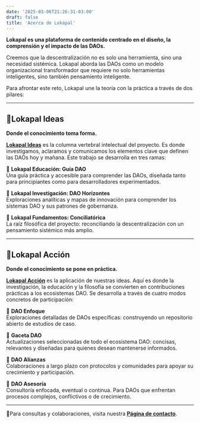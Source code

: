 ```yaml
---
date: '2025-03-06T21:26:31-03:00'
draft: false
title: 'Acerca de Lokapal'
---
```


**Lokapal es una plataforma de contenido centrado en el diseño, la comprensión y el impacto de las DAOs.**

Creemos que la descentralización no es solo una herramienta, sino una necesidad sistémica. Lokapal aborda las DAOs como un modelo organizacional transformador que requiere no solo herramientas inteligentes, sino también pensamiento inteligente.

Para afrontar este reto, Lokapal une la teoría con la práctica a través de dos pilares:

---

## 🔹Lokapal Ideas
**Donde el conocimiento toma forma.**

[**Lokapal Ideas**](https://lokapal-xyz.github.io/es/ideas/) es la columna vertebral intelectual del proyecto. Es donde investigamos, aclaramos y comunicamos los elementos clave que definen las DAOs hoy y mañana. Este trabajo se desarrolla en tres ramas:

🔸 **Lokapal Educación: Guía DAO**   
Una guía práctica y accesible para comprender las DAOs, diseñada tanto para principiantes como para desarrolladores experimentados.

🔸 **Lokapal Investigación: DAO Horizontes**   
Exploraciones analíticas y mapas de innovación para comprender los sistemas DAO y sus patrones de gobernanza.

🔸 **Lokapal Fundamentos: Conciliatórica**   
La raíz filosófica del proyecto: reconciliando la descentralización con un pensamiento sistémico más amplio.

---

## 🔹Lokapal Acción
**Donde el conocimiento se pone en práctica.**

[**Lokapal Acción**](https://lokapal-xyz.github.io/es/accion/) es la aplicación de nuestras ideas. Aquí es donde la investigación, la educación y la filosofía se convierten en contribuciones prácticas a los ecosistemas DAO. Se desarrolla a través de cuatro modos concretos de participación:

🔸 **DAO Enfoque**   
Exploraciones detalladas de DAOs específicas: construyendo un repositorio abierto de estudios de caso.

🔸 **Gaceta DAO**   
Actualizaciones seleccionadas de todo el ecosistema DAO: concisas, relevantes y diseñadas para quienes desean mantenerse informados.

🔸 **DAO Alianzas**   
Colaboraciones a largo plazo con protocolos y comunidades para apoyar su crecimiento y participación.

🔸 **DAO Asesoría**   
Consultoría enfocada, eventual o continua. Para DAOs que enfrentan procesos complejos, conflictivos o de crecimiento.

---

🔸Para consultas y colaboraciones, visita nuestra [**Página de contacto**](../contacto/).
